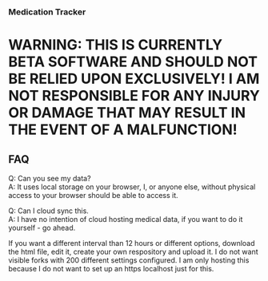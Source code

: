 ### Medication Tracker

# WARNING: THIS IS CURRENTLY BETA SOFTWARE AND SHOULD NOT BE RELIED UPON EXCLUSIVELY! I AM NOT RESPONSIBLE FOR ANY INJURY OR DAMAGE THAT MAY RESULT IN THE EVENT OF A MALFUNCTION! 

## FAQ
Q: Can you see my data?  
A: It uses local storage on your browser, I, or anyone else, without physical access to your browser should be able to access it. 

Q: Can I cloud sync this.  
A: I have no intention of cloud hosting medical data, if you want to do it yourself - go ahead. 


If you want a different interval than 12 hours or different options, download the html file, edit it, create your own respository and upload it. I do not want visible forks with 200 different settings configured. I am only hosting this because I do not want to set up an https localhost just for this. 
